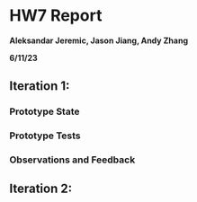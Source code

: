# HW7 Report

**Aleksandar Jeremic, Jason Jiang, Andy Zhang**

**6/11/23**

## Iteration 1:

### Prototype State

### Prototype Tests

### Observations and Feedback

## Iteration 2: